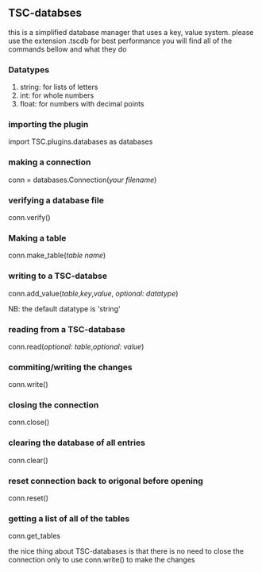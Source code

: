 ## TSC-databses
this is a simplified database manager that uses a key, value system.
please use the extension .tscdb for best performance
you will find all of the commands bellow and what they do

### Datatypes
1. string: for lists of letters
2. int: for whole numbers
3. float: for numbers with decimal points

### importing the plugin
import TSC.plugins.databases as databases

### making a connection
conn = databases.Connection(_your filename_)

### verifying a database file
conn.verify()

### Making a table
conn.make_table(_table name_)

### writing to a TSC-databse
conn.add_value(_table_,_key_,_value_, _optional: datatype_)

NB: the default datatype is 'string'

### reading from a TSC-database
conn.read(_optional: table_,_optional: value_)

### commiting/writing the changes
conn.write()

### closing the connection
conn.close()

### clearing the database of all entries
conn.clear()

### reset connection back to origonal before opening
conn.reset()

### getting a list of all of the tables
conn.get_tables

the nice thing about TSC-databases is that there is no need to close the connection only to use conn.write() to make the changes